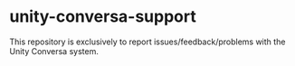 # unity-conversa-support

This repository is exclusively to report issues/feedback/problems with the Unity Conversa system.